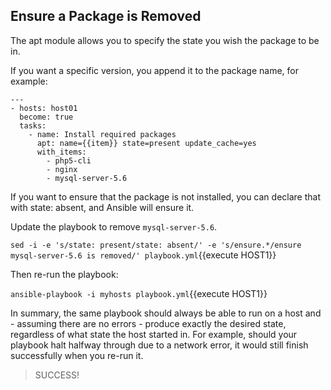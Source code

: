 ## Ensure a Package is Removed
The apt module allows you to specify the state you wish the package to be in.

If you want a specific version, you append it to the package name, for example:

```
---
- hosts: host01
  become: true
  tasks:
    - name: Install required packages
      apt: name={{item}} state=present update_cache=yes
      with_items:
        - php5-cli
        - nginx
        - mysql-server-5.6
```

If you want to ensure that the package is not installed, you can declare that with state: absent, and Ansible will ensure it.

Update the playbook to remove `mysql-server-5.6`.

`sed -i -e 's/state: present/state: absent/' -e 's/ensure.*/ensure mysql-server-5.6 is removed/' playbook.yml`{{execute HOST1}}

Then re-run the playbook:

`ansible-playbook -i myhosts playbook.yml`{{execute HOST1}}

In summary, the same playbook should always be able to run on a host and - assuming there are no errors - produce exactly the desired state, regardless of what state the host started in. For example, should your playbook halt halfway through due to a network error, it would still finish successfully when you re-run it.

>SUCCESS!
